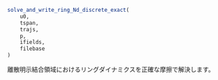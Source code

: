 ```julia
solve_and_write_ring_Nd_discrete_exact(
    u0,
    tspan,
    trajs,
    p,
    ifields,
    filebase
)

```

離散明示結合領域におけるリングダイナミクスを正確な摩擦で解決します。
